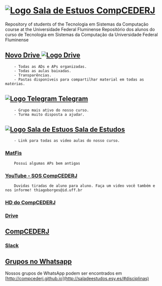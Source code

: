 # [![Logo Sala de Estuos](http://saladeestudos.esy.es/#page-top) CompCEDERJ](https://compcederj.github.io)
Repository of students of the Tecnologia em Sistemas da Computação course at the Universidade Federal Fluminense
Repositório dos alunos do curso de Tecnologia em Sistemas da Computação da Universidade Federal Fluminense

## [Novo Drive ![Logo Drive](http://saladeestudos.esy.es/_imagens/drive.png)](https://drive.google.com/drive/folders/0B09LpkQ_E4zTSnJNcEZVYmNjbEU?usp=sharing)
        - Todas as ADs e APs organizadas.
        - Todas as aulas baixadas.
        - Transparências.
        - Pastas disponíveis para compartilhar material em todas as matérias.

## [![Logo Telegram](http://saladeestudos.esy.es/_imagens/telegram.png) Telegram](https://t.me/computacaoUFF)
        - Grupo mais ativo do nosso curso.
        - Turma muito disposta a ajudar.
        
## [![Logo Sala de Estuos](http://saladeestudos.esy.es/#page-top) Sala de Estudos](http://saladeestudos.esy.es)
        - Link para todas as video aulas do nosso curso.

### [MatFis](https://drive.google.com/drive/folders/0Bw61PcDthNLSOGt5ZC1pc0d2X2s)
        Possui algumas APs bem antigas

### [YouTube - SOS CompCEDERJ](https://www.youtube.com/channel/UCfL4Poo2CW2ww9MCcWWvasA)
        Duvidas tiradas de aluno para aluno. Faça um video você também e nos informe! thiagoborges@id.uff.br

### [HD do CompCEDERJ](https://onedrive.live.com/?authkey=%21AIZLFUL1M2GDyyk&id=589E18067CE99545%21522&cid=589E18067CE99545)

### [Drive](https://goo.gl/UPc92N)

## [CompCEDERJ](http://www.compcederj.com.br)
        
### [Slack](https://slack-compcederj.herokuapp.com/)

## [Grupos no Whatsapp](http://saladeestudos.esy.es/#disciplinas)
    
Nossos grupos de WhatsApp podem ser encontrados em [http://compcederj.github.io](http://saladeestudos.esy.es/#disciplinas)
